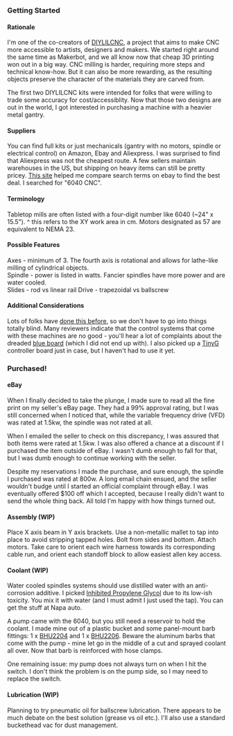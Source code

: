 ### Getting Started

#### Rationale

I'm one of the co-creators of [DIYLILCNC](http://diylilcnc.org/), a project that aims to make
CNC more accessible to artists, designers and makers. We started right
around the same time as Makerbot, and we all know now that cheap 3D printing
won out in a big way. CNC milling is harder, requiring more steps and
technical know-how. But it can also be more rewarding, as the resulting
objects preserve the character of the materials they are
carved from.

The first two DIYLILCNC kits were intended for folks that were willing to trade
some accuracy for cost/accessiblity. Now that those two designs are out in
the world, I got interested in purchasing a machine with a heavier metal gantry.

#### Suppliers

You can find full kits or just mechanicals (gantry with no motors, spindle or
electrical control) on Amazon, Ebay and Aliexpress. I was surprised to
find that Aliexpress was not the cheapest route. A few sellers
maintain warehouses in the US, but shipping on heavy items can still be
pretty pricey. [This site](http://www.delftplate.com/?k=6040%20cnc%20router) 
helped me compare search terms on ebay to find the best deal. I searched for "6040 CNC".

#### Terminology

Tabletop mills are often listed with a four-digit number like 6040 (~24" x 15.5").
^ this refers to the XY work area in cm. 
Motors designated as 57 are equivalent to NEMA 23.

#### Possible Features

Axes - minimum of 3. The fourth axis is rotational and allows for lathe-like milling of cylindrical objects.  
Spindle -  power is listed in watts. Fancier spindles have more power and are water cooled.  
Slides - rod vs linear rail
Drive - trapezoidal vs ballscrew

#### Additional Considerations

Lots of folks have [done this before](http://www.eevblog.com/forum/reviews/china-cnc-6040-setup-testing-review/?PHPSESSID=0521816f3f32ad12d44d4c11fb0a35c8), 
so we don't have to go into things totally blind. Many reviewers indicate that the control systems that come with these
machines are no good - you'll hear a lot of complaints about the dreaded [blue board](http://drkfs.net/REVERSESTEPPER.htm) (which I did not end up with). I also picked up a [TinyG](https://www.youtube.com/watch?v=In9Q_R0Nui8) controller board just in case, but I haven't had to use it yet.

### Purchased!

#### eBay

When I finally decided to take the plunge, I made sure to read all the
fine print on my seller's eBay page. They had a 99% approval rating, but
I was still concerned when I noticed that, while the variable frequency
drive (VFD) was rated at 1.5kw, the spindle was not rated at all.

When I emailed the seller to check on this discrepancy, I was assured
that both items were rated at 1.5kw. I was also offered a chance at a
discount if I purchased the item outside of eBay. I wasn't dumb enough
to fall for that, but I was dumb enough to continue working with the
seller.

Despite my reservations I made the purchase, and sure enough, the
spindle I purchased was rated at 800w. A long email chain ensued, and the seller
wouldn't budge until I started an official complaint through eBay. I was
eventually offered $100 off which I accepted, because I really didn't
want to send the whole thing back. All told I'm happy with how things turned out.

#### Assembly (WIP)

Place X axis beam in Y axis brackets. 
Use a non-metallic mallet to tap into place to avoid stripping tapped holes. 
Bolt from sides and bottom. 
Attach motors. Take care to orient each wire harness towards its
corresponding cable run, and orient each standoff block to allow easiest
allen key access.
 
#### Coolant (WIP)

Water cooled spindles systems should use distilled water with an anti-corrosion additive. 
I picked [Inhibited Propylene Glycol](https://en.wikipedia.org/wiki/Polypropylene_glycol) due to its
low-ish toxicity. You mix it with water (and I must admit I just used the tap). You can get the stuff at Napa auto.

A pump came with the 6040, but you still need a reservoir to hold the
coolant. I made mine out of a plastic bucket and some panel-mount barb
fittings: 1 x [BHU2204](http://quickcouplings.net/osc/product_info.php?products_id=1080&osCsid=8e12c1e2b70df5345fca6878b4a5c1a3) 
and 1 x [BHU2206](http://quickcouplings.net/osc/product_info.php?products_id=1081). 
Beware the aluminum barbs that come with the pump - mine let
go in the middle of a cut and sprayed coolant all over. Now that
barb is reinforced with hose clamps.

One remaining issue: my pump does not always turn on when I hit the
switch. I don't think the problem is on the pump side, so I may need to
replace the switch.

#### Lubrication (WIP)

Planning to try pneumatic oil for ballscrew
lubrication. There appears to be much debate on the best solution
(grease vs oil etc.). I'll also use a standard buckethead vac for dust
management.